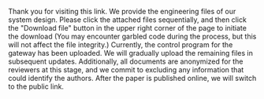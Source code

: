 Thank you for visiting this link. We provide the engineering files of our system design. 
Please click the attached files sequentially, and then click the "Download file" button in the upper right corner of the page to initiate the download (You may encounter garbled code during the process, but this will not affect the file integrity.) 
Currently, the control program for the gateway has been uploaded. We will gradually upload the remaining files in subsequent updates. 
Additionally, all documents are anonymized for the reviewers at this stage, and we commit to excluding any information that could identify the authors. 
After the paper is published online, we will switch to the public link.
